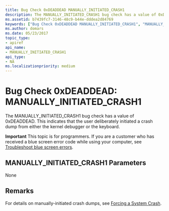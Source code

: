 ```yaml
---
title: Bug Check 0xDEADDEAD MANUALLY_INITIATED_CRASH1
description: The MANUALLY_INITIATED_CRASH1 bug check has a value of 0xDEADDEAD. This indicates that the user deliberately initiated a crash dump from either the kernel debugger or the keyboard.
ms.assetid: b7439fc7-3146-48c9-b44e-dddea2d84769
keywords: ["Bug Check 0xDEADDEAD MANUALLY_INITIATED_CRASH1", "MANUALLY_INITIATED_CRASH1"]
ms.author: domars
ms.date: 05/23/2017
topic_type:
- apiref
api_name:
- MANUALLY_INITIATED_CRASH1
api_type:
- NA
ms.localizationpriority: medium
---
```


# Bug Check 0xDEADDEAD: MANUALLY\_INITIATED\_CRASH1


The MANUALLY\_INITIATED\_CRASH1 bug check has a value of 0xDEADDEAD. This indicates that the user deliberately initiated a crash dump from either the kernel debugger or the keyboard.

**Important** This topic is for programmers. If you are a customer who has received a blue screen error code while using your computer, see [Troubleshoot blue screen errors](http://windows.microsoft.com/windows-10/troubleshoot-blue-screen-errors).

## MANUALLY\_INITIATED\_CRASH1 Parameters


None

Remarks
-------

For details on manually-initiated crash dumps, see [Forcing a System Crash](forcing-a-system-crash.md).

 

 




